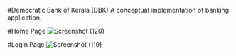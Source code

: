 #Democratic Bank of Kerala (DBK)
A conceptual implementation of banking application.

#Home Page
![Screenshot (120)](https://user-images.githubusercontent.com/99528457/177923174-2077febc-703d-4f5e-bb82-b7b5c2ae05d3.png)

#Login Page
![Screenshot (119)](https://user-images.githubusercontent.com/99528457/177923220-61fb35e3-03dc-4622-8aab-ef64cb6e1be4.png)
